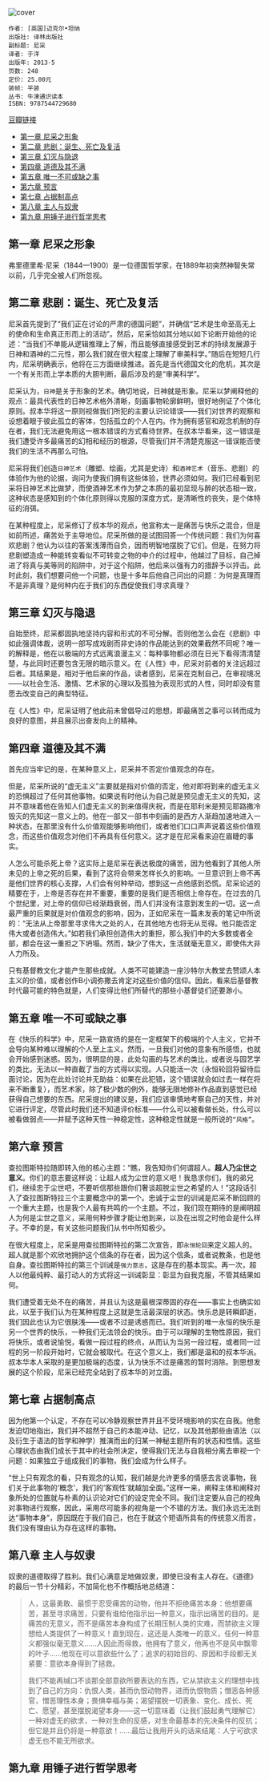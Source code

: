 ![cover](https://img3.doubanio.com/lpic/s26340880.jpg)

    作者: [英国]迈克尔•坦纳 
    出版社: 译林出版社
    副标题: 尼采
    译者: 于洋 
    出版年: 2013-5
    页数: 248
    定价: 25.00元
    装帧: 平装
    丛书: 牛津通识读本
    ISBN: 9787544729680

[豆瓣链接](https://book.douban.com/subject/24289176/)

- [第一章 尼采之形象](#第一章-尼采之形象)
- [第二章 悲剧：诞生、死亡及复活](#第二章-悲剧诞生死亡及复活)
- [第三章 幻灭与隐退](#第三章-幻灭与隐退)
- [第四章 道德及其不满](#第四章-道德及其不满)
- [第五章 唯一不可或缺之事](#第五章-唯一不可或缺之事)
- [第六章 预言](#第六章-预言)
- [第七章 占据制高点](#第七章-占据制高点)
- [第八章 主人与奴隶](#第八章-主人与奴隶)
- [第九章 用锤子进行哲学思考](#第九章-用锤子进行哲学思考)

## 第一章 尼采之形象
弗里德里希·尼采（1844—1900）是一位德国哲学家，在1889年初突然神智失常以前，几乎完全被人们所忽视。

## 第二章 悲剧：诞生、死亡及复活
尼采首先提到了“我们正在讨论的严肃的德国问题”，并确信“艺术是生命至高无上的使命和生命真正形而上的活动”。然后，尼采恰如其分地以如下论断开始他的论述：“当我们不单能从逻辑推理上了解，而且能够直接感受到艺术的持续发展源于日神和酒神的二元性，那么我们就在很大程度上理解了审美科学。”随后在短短几行内，尼采明确表示，他将在三方面继续推进。首先是当代德国文化的危机，其次是一个有关形而上学本质的大胆判断，最后涉及的是“审美科学”。

尼采认为，`日神`是关于形象的艺术。确切地说，日神就是形象。尼采以梦阐释他的观点：最具代表性的日神艺术格外清晰，刻画事物轮廓鲜明，很好地例证了个体化原则。叔本华将这一原则视做我们所犯的主要认识论错误——我们对世界的观察和设想着眼于彼此孤立的客体，包括孤立的个人在内。作为拥有感官和观念机制的存在者，我们无法避免用这一根本错误的方式看待世界。在叔本华看来，这一错误是我们遭受许多最痛苦的幻相和经历的根源，尽管我们并不清楚克服这一错误能否使我们的生活不再那么可怕。

尼采将我们创造`日神艺术`（雕塑、绘画，尤其是史诗）和`酒神艺术`（音乐、悲剧）的体验作为他的论据，询问为使我们拥有这些体验，世界必须如何。我们已经看到尼采将日神艺术比做梦，而使酒神艺术作为梦之本质的最初显现与醉的状态相一致，这种状态是感知到的个体化原则得以克服的深度方式，是清晰性的丧失，是个体特征的消弭。

在某种程度上，尼采修订了叔本华的观点，他宣称太一是痛苦与快乐之混合，但是如前所述，痛苦处于主导地位。尼采所做的是试图回答一个传统问题：我们为何喜欢悲剧？他认为以往的答案浅薄而自负，因而明智地摆脱了它们。但是，在努力将悲剧塑造成一种能转变看似不可转变之物的中介的过程中，他越过了目标，自己掉进了将真与美等同的陷阱中，对于这个陷阱，他后来以强有力的措辞予以抨击。此时此刻，我们想要问他一个问题，也是十多年后他自己问出的问题：为何是真理而不是非真理？是何种内在于我们的东西促使我们寻求真理？

## 第三章 幻灭与隐退
自始至终，尼采都固执地坚持内容和形式的不可分解。否则他怎么会在《悲剧》中如此强调体裁，说明一部写成戏剧而非史诗的作品能达到的效果截然不同呢？唯一的解释是，他在以极端的方式远离浪漫主义：每种事物都必须在日光下看得清清楚楚，与此同时还要包含无限的暗示意义。在《人性》中，尼采对前者的关注远超过后者。其结果是，相对于他后来的作品，读者感到，尼采在克制自己，在审视境况——以社会生活、激情、艺术家的心理以及孤独为表现形式的人性，同时却没有意愿去改变自己的典型特征。

在《人性》中，尼采证明了他此前未曾倡导过的思想，即最痛苦之事可以转而成为良好的意图，并且展示出奋发向上的精神。

## 第四章 道德及其不满
首先应当牢记的是，在某种意义上，尼采并不否定价值观念的存在。

但是，尼采所说的“虚无主义”主要就是指对价值的否定，他对即将到来的虚无主义的恐惧超过了任何其他事物。如果说有时他认为自己就是预见虚无主义的先知，这并不意味着他在告知人们虚无主义的到来值得庆祝，而是在耶利米是预见耶路撒冷毁灭的先知这一意义上的。他在一部又一部书中刻画的是西方人渐趋加速地进入一种状态，在那里没有什么价值观能够影响他们，或者他们口口声声说着这些价值观念，而这些价值观念对他们不再具有任何意义。这才是在尼采看来迫在眉睫的事实。

人怎么可能杀死上帝？这实际上是尼采在表达极度的痛苦，因为他看到了其他人所未见的上帝之死的后果，看到了这将会带来怎样长久的影响。一旦意识到上帝不再是他们世界的核心支撑，人们会有何种举动，想到这一点他感到恐慌。尼采论述的精要在于，上帝是否存在并不重要，重要的是我们是否相信上帝存在。在过去的几个世纪里，对上帝的信仰已经渐趋衰弱，而人们并没有注意到发生的一切。这一点最严重的后果就是对价值观念的影响，因为，正如尼采在一篇未发表的笔记中所说的：“无法从上帝那里寻求伟大之处的人，在其他地方也将无从觅得。他只能否定伟大或者创造伟大。”如若我们承担创造伟大的重担，那么我们中的大多数或者全部，都会在这一重担之下坍塌。然而，缺少了伟大，生活就毫无意义，即使伟大非人力所及。

只有基督教文化才能产生那些成就。人类不可能建造一座沙特尔大教堂去赞颂人本主义的价值，或者创作B小调弥撒去肯定对这些价值的信仰。因此，看来后基督教时代最可能的特色就是，人们变得比他们所替代的那些小基督徒们还要渺小。

## 第五章 唯一不可或缺之事
在《快乐的科学》中，尼采一路宣扬的是在一定框架下的极端的个人主义，它并不会导向某种难以理解的个人至上主义。然而，一旦我们对他的意象有所感悟，也就会开始感到迷惑。因为，很明显的是，此处勾画的与艺术的类比，或者说与园艺学的类比，无法以一种直截了当的方式得以实现。人只能活一次（永恒轮回将留待后面讨论，因为在此处讨论并无助益：如果在此犯错，这个错误就会如过去一样在将来不断重复），而艺术家，除了极少数的例外，能够无限地修补作品直到感觉已经获得自己想要的东西。尼采提出的建议是，我们应该审慎地考察自己的天性，并对它进行评定，尽管此时我们还不知道评价标准——什么可以被看做长处，什么可以被看做弱点——并赋予这种天性一种稳定性，这种稳定性就是一般所说的`“风格”`。

## 第六章 预言
查拉图斯特拉随即转入他的核心主题：“瞧，我告知你们何谓超人。**超人乃尘世之意义**。你们的意志要这样说：让超人成为尘世的意义吧！我恳求你们，我的弟兄们，继续忠于尘世吧，不要听信那些跟你们奢谈超脱尘世之希望的人！”这段话引入了查拉图斯特拉三个主要概念中的第一个。忠诚于尘世的训诫是尼采不断回顾的一个重大主题，也是我个人最有共鸣的一个主题。不过，我们现在期待的是阐明超人为何是尘世之意义，采用何种步骤才能让他到来，以及在出现之时他会是什么样子。不幸的是，有关这些问题我们从书中所知极少。

在很大程度上，尼采是用查拉图斯特拉的第二次宣告，即`永恒轮回`来定义超人的。超人就是那个欢欣地拥护这个信条的存在者，因为这个信条，或者说教条，也是他自身。查拉图斯特拉的第三个训诫是`强力意志`，这是存在的基本现实。再一次，超人以他最纯粹、最打动人的方式将这一训诫彰显：彰显为自我克服，不管其结果如何。

我们遭受着无处不在的痛苦，并且认为这是最根深蒂固的存在——事实上也确实如此，以至于我们认为在某种程度上这就是生活最深层的状态。快乐总是转瞬即逝，我们因此也认为它很肤浅——或者不过是诱惑而已。我们听到的唯一永恒的快乐是另一个世界的快乐，一种我们无法领会的快乐。由于可以理解的生物性原因，我们将快乐，或者说愉悦，看做一段过程的终点，从而认为当另一段过程，或者同一过程的另一阶段开始时，它就会被取代。在这个意义上，我们都是温和的叔本华派。叔本华本人采取的是更加极端的态度，认为快乐不过是痛苦的暂时消除。到思想发展的这个阶段，尼采已经完全站到了叔本华的对立面。

## 第七章 占据制高点
因为他第一个认定，不存在可以冷静观察世界并且不受环境影响的实在自我。他愈发迫切地指出，我们并不超然于自己的本能冲动、记忆，以及其他那些由语法（以及衍生于语法的哲学和神学）推演而出的归某一神秘主题所有的状态和性情。这些心理状态由我们成长于其中的社会所决定，使得我们无法与自我相分离去审视一个问题：如果独立于组成我们的事物，我们会成为什么样子。

“世上只有观念的看，只有观念的认知，我们越是允许更多的情感去言说事物，我们关于此事物的‘概念’，我们的‘客观性’就越加全面。”这样一来，阐释主体和阐释对象所处的位置就与朴素的认识论对它们的设定完全不同。我们注定要从自己的视角对事物进行观察，因此，采用尽可能多的视角是一个不错的方法。我们永远无法到达“事物本身”，原因既在于我们自己，也在于就这个短语所具有的传统意义而言，我们没有理由认为存在这样的事物。

## 第八章 主人与奴隶
奴隶的道德取得了胜利。我们心满意足地做奴隶，即使已没有主人存在。《道德》的最后一节十分精彩，不加简化也不作概括地总结道：

>人，这最勇敢、最惯于忍受痛苦的动物，他并不拒绝痛苦本身：他想要痛苦，甚至寻求痛苦，只要有谁给他指示出一种意义，指示出痛苦的目的。是痛苦的无意义，而不是痛苦本身构成了长期压制人类的灾难，而禁欲主义理想给人类提供了一种意义！直到现在，这还是人类唯一的意义，任何一种意义都强似毫无意义……人因此而得救，他拥有了意义，他再也不是风中飘零的叶子……他现在可以意欲些什么了；追求的初始目的、原因和手段都无关紧要：意欲本身得到了拯救。
>
>我们不能再缄口不谈那全部意欲所要表达的东西，它从禁欲主义的理想中找到了自己的方向：仇恨人类，甚而仇恨动物界，进而仇恨物质；憎恶各种感官，憎恶理性本身；畏惧幸福与美；渴望摆脱一切表象、变化、成长、死亡、愿望，甚至摆脱渴望本身——这一切意味着（让我们鼓起勇气理解它）一种对虚无的欲求，一种对生命的反感，对生命最基本的先决条件的反抗；但它是并且仍将是一种意欲！……最后让我用开头的话来结尾：人宁可欲求虚无也不能无所欲求。

## 第九章 用锤子进行哲学思考





